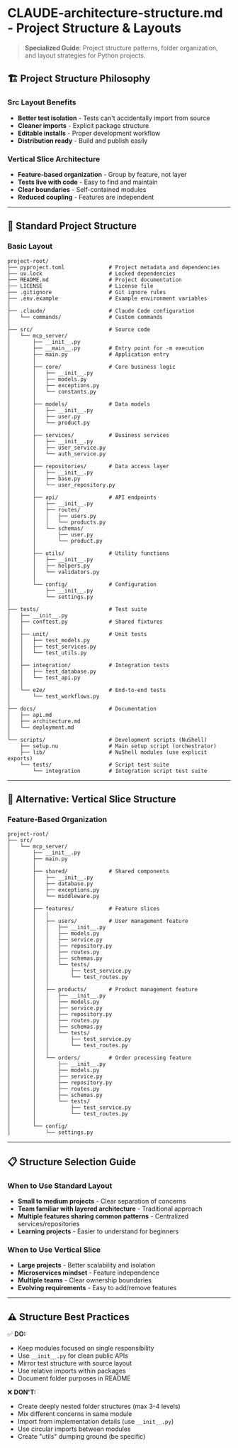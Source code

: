 # CLAUDE-architecture-structure.md - Project Structure & Layouts

> **Specialized Guide**: Project structure patterns, folder organization, and layout strategies for Python projects.

## 🏗️ Project Structure Philosophy

### Src Layout Benefits
- **Better test isolation** - Tests can't accidentally import from source
- **Cleaner imports** - Explicit package structure
- **Editable installs** - Proper development workflow
- **Distribution ready** - Build and publish easily

### Vertical Slice Architecture
- **Feature-based organization** - Group by feature, not layer
- **Tests live with code** - Easy to find and maintain
- **Clear boundaries** - Self-contained modules
- **Reduced coupling** - Features are independent

---

## 📁 Standard Project Structure

### Basic Layout

```
project-root/
├── pyproject.toml              # Project metadata and dependencies
├── uv.lock                     # Locked dependencies
├── README.md                   # Project documentation
├── LICENSE                     # License file
├── .gitignore                  # Git ignore rules
├── .env.example                # Example environment variables
│
├── .claude/                    # Claude Code configuration
│   └── commands/               # Custom commands
│
├── src/                        # Source code
│   └── mcp_server/
│       ├── __init__.py
│       ├── __main__.py         # Entry point for -m execution
│       ├── main.py             # Application entry
│       │
│       ├── core/               # Core business logic
│       │   ├── __init__.py
│       │   ├── models.py
│       │   ├── exceptions.py
│       │   └── constants.py
│       │
│       ├── models/             # Data models
│       │   ├── __init__.py
│       │   ├── user.py
│       │   └── product.py
│       │
│       ├── services/           # Business services
│       │   ├── __init__.py
│       │   ├── user_service.py
│       │   └── auth_service.py
│       │
│       ├── repositories/       # Data access layer
│       │   ├── __init__.py
│       │   ├── base.py
│       │   └── user_repository.py
│       │
│       ├── api/                # API endpoints
│       │   ├── __init__.py
│       │   ├── routes/
│       │   │   ├── users.py
│       │   │   └── products.py
│       │   └── schemas/
│       │       ├── user.py
│       │       └── product.py
│       │
│       ├── utils/              # Utility functions
│       │   ├── __init__.py
│       │   ├── helpers.py
│       │   └── validators.py
│       │
│       └── config/             # Configuration
│           ├── __init__.py
│           └── settings.py
│
├── tests/                      # Test suite
│   ├── __init__.py
│   ├── conftest.py             # Shared fixtures
│   │
│   ├── unit/                   # Unit tests
│   │   ├── test_models.py
│   │   ├── test_services.py
│   │   └── test_utils.py
│   │
│   ├── integration/            # Integration tests
│   │   ├── test_database.py
│   │   └── test_api.py
│   │
│   └── e2e/                    # End-to-end tests
│       └── test_workflows.py
│
├── docs/                       # Documentation
│   ├── api.md
│   ├── architecture.md
│   └── deployment.md
│
└── scripts/                    # Development scripts (NuShell)
    ├── setup.nu                # Main setup script (orchestrator)
    ├── lib/                    # NuShell modules (use explicit exports)
    └── tests/                  # Script test suite
        └── integration         # Integration script test suite
```

---

## 🎯 Alternative: Vertical Slice Structure

### Feature-Based Organization

```
project-root/
├── src/
│   └── mcp_server/
│       ├── __init__.py
│       ├── main.py
│       │
│       ├── shared/             # Shared components
│       │   ├── __init__.py
│       │   ├── database.py
│       │   ├── exceptions.py
│       │   └── middleware.py
│       │
│       ├── features/           # Feature slices
│       │   │
│       │   ├── users/          # User management feature
│       │   │   ├── __init__.py
│       │   │   ├── models.py
│       │   │   ├── service.py
│       │   │   ├── repository.py
│       │   │   ├── routes.py
│       │   │   ├── schemas.py
│       │   │   └── tests/
│       │   │       ├── test_service.py
│       │   │       └── test_routes.py
│       │   │
│       │   ├── products/       # Product management feature
│       │   │   ├── __init__.py
│       │   │   ├── models.py
│       │   │   ├── service.py
│       │   │   ├── repository.py
│       │   │   ├── routes.py
│       │   │   ├── schemas.py
│       │   │   └── tests/
│       │   │       ├── test_service.py
│       │   │       └── test_routes.py
│       │   │
│       │   └── orders/         # Order processing feature
│       │       ├── __init__.py
│       │       ├── models.py
│       │       ├── service.py
│       │       ├── repository.py
│       │       ├── routes.py
│       │       ├── schemas.py
│       │       └── tests/
│       │           ├── test_service.py
│       │           └── test_routes.py
│       │
│       └── config/
│           └── settings.py
```

---

## 📋 Structure Selection Guide

### When to Use Standard Layout
- **Small to medium projects** - Clear separation of concerns
- **Team familiar with layered architecture** - Traditional approach
- **Multiple features sharing common patterns** - Centralized services/repositories
- **Learning projects** - Easier to understand for beginners

### When to Use Vertical Slice
- **Large projects** - Better scalability and isolation
- **Microservices mindset** - Feature independence
- **Multiple teams** - Clear ownership boundaries
- **Evolving requirements** - Easy to add/remove features

---

## ⚠️ Structure Best Practices

✅ **DO:**
- Keep modules focused on single responsibility
- Use `__init__.py` for clean public APIs
- Mirror test structure with source layout
- Use relative imports within packages
- Document folder purposes in README

❌ **DON'T:**
- Create deeply nested folder structures (max 3-4 levels)
- Mix different concerns in same module
- Import from implementation details (use `__init__.py`)
- Use circular imports between modules
- Create "utils" dumping ground (be specific)
